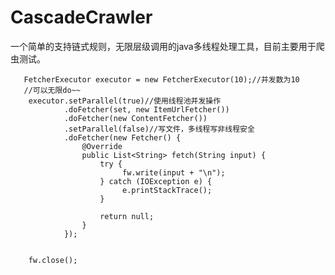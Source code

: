 # CascadeCrawler

一个简单的支持链式规则，无限层级调用的java多线程处理工具，目前主要用于爬虫测试。



	   FetcherExecutor executor = new FetcherExecutor(10);//并发数为10
	   //可以无限do~~
        executor.setParallel(true)//使用线程池并发操作
        		.doFetcher(set, new ItemUrlFetcher())
                .doFetcher(new ContentFetcher())
                .setParallel(false)//写文件，多线程写非线程安全
                .doFetcher(new Fetcher() {
                    @Override
                    public List<String> fetch(String input) {
                        try {
                             fw.write(input + "\n");
                        } catch (IOException e) {
                             e.printStackTrace();
                        }

                        return null;
                    }
                });


        fw.close();
  

